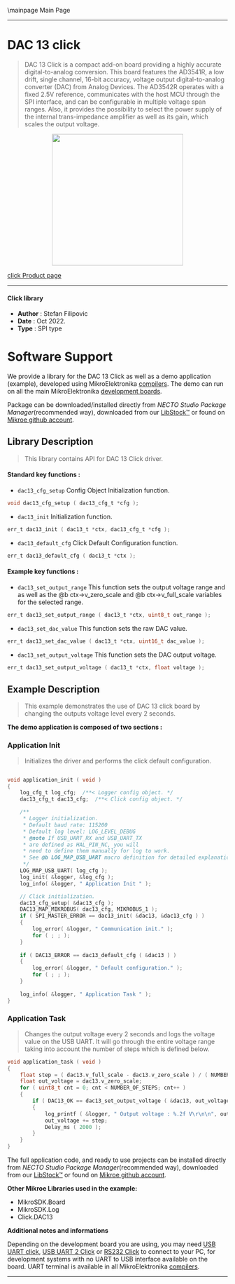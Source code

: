 \mainpage Main Page

---
# DAC 13 click

> DAC 13 Click is a compact add-on board providing a highly accurate digital-to-analog conversion. This board features the AD3541R, a low drift, single channel, 16-bit accuracy, voltage output digital-to-analog converter (DAC) from Analog Devices. The AD3542R operates with a fixed 2.5V reference, communicates with the host MCU through the SPI interface, and can be configurable in multiple voltage span ranges. Also, it provides the possibility to select the power supply of the internal trans-impedance amplifier as well as its gain, which scales the output voltage.

<p align="center">
  <img src="https://download.mikroe.com/images/click_for_ide/dac13_click.png" height=300px>
</p>

[click Product page](https://www.mikroe.com/dac-13-click)

---


#### Click library

- **Author**        : Stefan Filipovic
- **Date**          : Oct 2022.
- **Type**          : SPI type


# Software Support

We provide a library for the DAC 13 Click
as well as a demo application (example), developed using MikroElektronika
[compilers](https://www.mikroe.com/necto-studio).
The demo can run on all the main MikroElektronika [development boards](https://www.mikroe.com/development-boards).

Package can be downloaded/installed directly from *NECTO Studio Package Manager*(recommended way), downloaded from our [LibStock&trade;](https://libstock.mikroe.com) or found on [Mikroe github account](https://github.com/MikroElektronika/mikrosdk_click_v2/tree/master/clicks).

## Library Description

> This library contains API for DAC 13 Click driver.

#### Standard key functions :

- `dac13_cfg_setup` Config Object Initialization function.
```c
void dac13_cfg_setup ( dac13_cfg_t *cfg );
```

- `dac13_init` Initialization function.
```c
err_t dac13_init ( dac13_t *ctx, dac13_cfg_t *cfg );
```

- `dac13_default_cfg` Click Default Configuration function.
```c
err_t dac13_default_cfg ( dac13_t *ctx );
```

#### Example key functions :

- `dac13_set_output_range` This function sets the output voltage range and as well as the @b ctx->v_zero_scale and @b ctx->v_full_scale variables for the selected range.
```c
err_t dac13_set_output_range ( dac13_t *ctx, uint8_t out_range );
```

- `dac13_set_dac_value` This function sets the raw DAC value.
```c
err_t dac13_set_dac_value ( dac13_t *ctx, uint16_t dac_value );
```

- `dac13_set_output_voltage` This function sets the DAC output voltage.
```c
err_t dac13_set_output_voltage ( dac13_t *ctx, float voltage );
```

## Example Description

> This example demonstrates the use of DAC 13 click board by changing the outputs voltage level every 2 seconds.

**The demo application is composed of two sections :**

### Application Init

> Initializes the driver and performs the click default configuration.

```c

void application_init ( void )
{
    log_cfg_t log_cfg;  /**< Logger config object. */
    dac13_cfg_t dac13_cfg;  /**< Click config object. */

    /** 
     * Logger initialization.
     * Default baud rate: 115200
     * Default log level: LOG_LEVEL_DEBUG
     * @note If USB_UART_RX and USB_UART_TX 
     * are defined as HAL_PIN_NC, you will 
     * need to define them manually for log to work. 
     * See @b LOG_MAP_USB_UART macro definition for detailed explanation.
     */
    LOG_MAP_USB_UART( log_cfg );
    log_init( &logger, &log_cfg );
    log_info( &logger, " Application Init " );

    // Click initialization.
    dac13_cfg_setup( &dac13_cfg );
    DAC13_MAP_MIKROBUS( dac13_cfg, MIKROBUS_1 );
    if ( SPI_MASTER_ERROR == dac13_init( &dac13, &dac13_cfg ) )
    {
        log_error( &logger, " Communication init." );
        for ( ; ; );
    }
    
    if ( DAC13_ERROR == dac13_default_cfg ( &dac13 ) )
    {
        log_error( &logger, " Default configuration." );
        for ( ; ; );
    }
    
    log_info( &logger, " Application Task " );
}

```

### Application Task

> Changes the output voltage every 2 seconds and logs the voltage value on the USB UART.
It will go through the entire voltage range taking into account the number of steps which is defined below.

```c
void application_task ( void )
{
    float step = ( dac13.v_full_scale - dac13.v_zero_scale ) / ( NUMBER_OF_STEPS - 1 );
    float out_voltage = dac13.v_zero_scale;
    for ( uint8_t cnt = 0; cnt < NUMBER_OF_STEPS; cnt++ )
    {
        if ( DAC13_OK == dac13_set_output_voltage ( &dac13, out_voltage ) )
        {
            log_printf ( &logger, " Output voltage : %.2f V\r\n\n", out_voltage );
            out_voltage += step;
            Delay_ms ( 2000 );
        }
    }
}
```

The full application code, and ready to use projects can be installed directly from *NECTO Studio Package Manager*(recommended way), downloaded from our [LibStock&trade;](https://libstock.mikroe.com) or found on [Mikroe github account](https://github.com/MikroElektronika/mikrosdk_click_v2/tree/master/clicks).

**Other Mikroe Libraries used in the example:**

- MikroSDK.Board
- MikroSDK.Log
- Click.DAC13

**Additional notes and informations**

Depending on the development board you are using, you may need
[USB UART click](https://www.mikroe.com/usb-uart-click),
[USB UART 2 Click](https://www.mikroe.com/usb-uart-2-click) or
[RS232 Click](https://www.mikroe.com/rs232-click) to connect to your PC, for
development systems with no UART to USB interface available on the board. UART
terminal is available in all MikroElektronika
[compilers](https://shop.mikroe.com/compilers).

---
